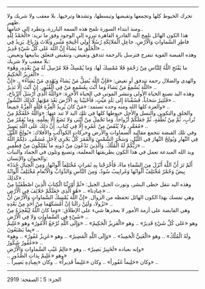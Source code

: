 ------------------------------------------------------------------------

تحرك الخيوط كلها وتجمعها وتقبضها وتبسطها، وتشدها وترخيها. بلا معقب ولا
شريك ولا ظهير.  
ومنذ ابتداء السورة نلمح هذه السمة البارزة، وتطرد إلى ختامها..  
هذا الكون الهائل نلمح اليد القادرة القاهرة تبرزه إلى الوجود وفق ما تريد:
«الْحَمْدُ لِلَّهِ فاطِرِ السَّماواتِ وَالْأَرْضِ، جاعِلِ الْمَلائِكَةِ رُسُلًا أُولِي أَجْنِحَةٍ مَثْنى
وَثُلاثَ وَرُباعَ. يَزِيدُ فِي الْخَلْقِ ما يَشاءُ إِنَّ اللَّهَ عَلى كُلِّ شَيْءٍ قَدِيرٌ» ..  
وهذه القبضة القوية تنفرج فترسل بالرحمة تتدفق وتفيض، وتنقبض فتغلق
ينابيعها وتغيض. بلا معقب ولا شريك:  
«ما يَفْتَحِ اللَّهُ لِلنَّاسِ مِنْ رَحْمَةٍ فَلا مُمْسِكَ لَها، وَما يُمْسِكْ فَلا مُرْسِلَ لَهُ مِنْ بَعْدِهِ،
وَهُوَ الْعَزِيزُ الْحَكِيمُ» ..  
والهدى والضلال رحمة تتدفق أو تغيض: «فَإِنَّ اللَّهَ يُضِلُّ مَنْ يَشاءُ وَيَهْدِي مَنْ يَشاءُ»
.. «إِنَّ اللَّهَ يُسْمِعُ مَنْ يَشاءُ وَما أَنْتَ بِمُسْمِعٍ مَنْ فِي الْقُبُورِ. إِنْ أَنْتَ إِلَّا نَذِيرٌ»
..  
وهذه اليد تصنع الحياة الأولى وتنشر الموتى في الحياة الآخرة: «وَاللَّهُ الَّذِي
أَرْسَلَ الرِّياحَ، فَتُثِيرُ سَحاباً، فَسُقْناهُ إِلى بَلَدٍ مَيِّتٍ، فَأَحْيَيْنا بِهِ الْأَرْضَ بَعْدَ
مَوْتِها. كَذلِكَ النُّشُورُ» ..  
والعزة كلها الله ومنه وحده تستمد: «مَنْ كانَ يُرِيدُ الْعِزَّةَ فَلِلَّهِ الْعِزَّةُ جَمِيعاً»
..  
والخلق والتكوين والنسل والأجل خيوطها كلها في تلك اليد لا تند عنها:
«وَاللَّهُ خَلَقَكُمْ مِنْ تُرابٍ، ثُمَّ مِنْ نُطْفَةٍ، ثُمَّ جَعَلَكُمْ أَزْواجاً. وَما تَحْمِلُ مِنْ أُنْثى وَلا
تَضَعُ إِلَّا بِعِلْمِهِ. وَما يُعَمَّرُ مِنْ مُعَمَّرٍ، وَلا يُنْقَصُ مِنْ عُمُرِهِ إِلَّا فِي كِتابٍ. إِنَّ ذلِكَ
عَلَى اللَّهِ يَسِيرٌ» ..  
وفي تلك القبضة تتجمع مقاليد السماوات والأرض وحركات الكواكب والأفلاك:
«يُولِجُ اللَّيْلَ فِي النَّهارِ وَيُولِجُ النَّهارَ فِي اللَّيْلِ، وَسَخَّرَ الشَّمْسَ وَالْقَمَرَ كُلٌّ يَجْرِي
لِأَجَلٍ مُسَمًّى. ذلِكُمُ اللَّهُ رَبُّكُمْ لَهُ الْمُلْكُ. وَالَّذِينَ تَدْعُونَ مِنْ دُونِهِ ما يَمْلِكُونَ مِنْ
قِطْمِيرٍ» ..  
ويد الله المبدعة تعمل في هذا الكون بطريقتها المعلمة، وتصبغ وتلون في
الجماد والنبات والحيوان والإنسان:  
«أَلَمْ تَرَ أَنَّ اللَّهَ أَنْزَلَ مِنَ السَّماءِ ماءً، فَأَخْرَجْنا بِهِ ثَمَراتٍ مُخْتَلِفاً أَلْوانُها، وَمِنَ
الْجِبالِ جُدَدٌ بِيضٌ وَحُمْرٌ مُخْتَلِفٌ أَلْوانُها وَغَرابِيبُ سُودٌ، وَمِنَ النَّاسِ وَالدَّوَابِّ
وَالْأَنْعامِ مُخْتَلِفٌ أَلْوانُهُ كَذلِكَ» .  
وهذه اليد تنقل خطى البشر، وتورث الجيل الجيل: «ثُمَّ أَوْرَثْنَا الْكِتابَ الَّذِينَ
اصْطَفَيْنا مِنْ عِبادِنا» .. «هُوَ الَّذِي جَعَلَكُمْ خَلائِفَ فِي الْأَرْضِ» ..  
وهي تمسك بهذا الكون الهائل تحفظه من الزوال. «إِنَّ اللَّهَ يُمْسِكُ السَّماواتِ
وَالْأَرْضَ أَنْ تَزُولا، وَلَئِنْ زالَتا إِنْ أَمْسَكَهُما مِنْ أَحَدٍ مِنْ بَعْدِهِ» ..  
وهي القابضة على أزمة الأمور لا يعجزها شيء على الإطلاق: «وَما كانَ اللَّهُ
لِيُعْجِزَهُ مِنْ شَيْءٍ فِي السَّماواتِ وَلا فِي الْأَرْضِ» ..  
وهو «عَلى كُلِّ شَيْءٍ قَدِيرٌ» .. وهو «الْعَزِيزُ الْحَكِيمُ» .. «وَإِلَى اللَّهِ تُرْجَعُ الْأُمُورُ»
وهو «عَلِيمٌ بِما يَصْنَعُونَ» ..  
«ولَهُ الْمُلْكُ» .. وهو «الْغَنِيُّ الْحَمِيدُ» .. «وَإِلَى اللَّهِ الْمَصِيرُ» .. وهو «عَزِيزٌ
غَفُورٌ» .. وهو «غَفُورٌ شَكُورٌ» ..  
وإنه بعباده «لَخَبِيرٌ بَصِيرٌ» .. وهو «عالِمُ غَيْبِ السَّماواتِ وَالْأَرْضِ»  
.. وهو «عَلِيمٌ بِذاتِ الصُّدُورِ»  
.. وكان «حَلِيماً غَفُوراً» .. وكان «عَلِيماً قَدِيراً» .. وكان «بِعِبادِهِ بَصِيراً» ..

------------------------------------------------------------------------

الجزء: 5 ¦ الصفحة: 2919
